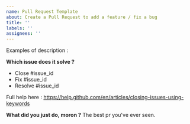 ```yaml
---
name: Pull Request Template
about: Create a Pull Request to add a feature / fix a bug
title: ''
labels: ''
assignees: ''
---
```


Examples of description :

**Which issue does it solve ?**
- Close #issue_id
- Fix #issue_id
- Resolve #issue_id

Full help here : https://help.github.com/en/articles/closing-issues-using-keywords

**What did you just do, moron ?**
The best pr you've ever seen.
